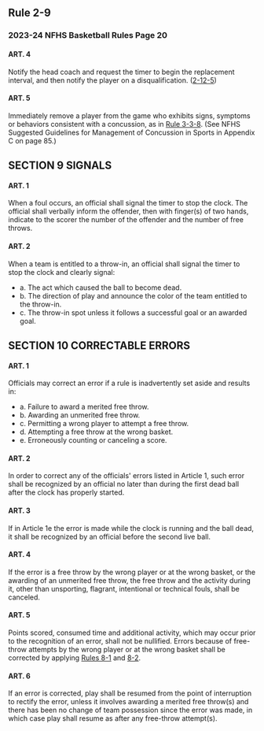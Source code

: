 <!-- Section: Rule 2-9 -->
## Rule 2-9

### 2023-24 NFHS Basketball Rules Page 20

#### ART. 4
Notify the head coach and request the timer to begin the replacement interval, and then notify the player on a disqualification. ([2-12-5](#rule-2-12))

#### ART. 5
Immediately remove a player from the game who exhibits signs, symptoms or behaviors consistent with a concussion, as in [Rule 3-3-8](#rule-3-3-8). (See NFHS Suggested Guidelines for Management of Concussion in Sports in Appendix C on page 85.)

<!-- Section: Signals -->
## SECTION 9 SIGNALS

#### ART. 1
When a foul occurs, an official shall signal the timer to stop the clock. The official shall verbally inform the offender, then with finger(s) of two hands, indicate to the scorer the number of the offender and the number of free throws.

#### ART. 2
When a team is entitled to a throw-in, an official shall signal the timer to stop the clock and clearly signal:
- a. The act which caused the ball to become dead.
- b. The direction of play and announce the color of the team entitled to the throw-in.
- c. The throw-in spot unless it follows a successful goal or an awarded goal.

<!-- Section: Correctable Errors -->
## SECTION 10 CORRECTABLE ERRORS

#### ART. 1
Officials may correct an error if a rule is inadvertently set aside and results in:
- a. Failure to award a merited free throw.
- b. Awarding an unmerited free throw.
- c. Permitting a wrong player to attempt a free throw.
- d. Attempting a free throw at the wrong basket.
- e. Erroneously counting or canceling a score.

#### ART. 2
In order to correct any of the officials' errors listed in Article 1, such error shall be recognized by an official no later than during the first dead ball after the clock has properly started.

#### ART. 3
If in Article 1e the error is made while the clock is running and the ball dead, it shall be recognized by an official before the second live ball.

#### ART. 4
If the error is a free throw by the wrong player or at the wrong basket, or the awarding of an unmerited free throw, the free throw and the activity during it, other than unsporting, flagrant, intentional or technical fouls, shall be canceled.

#### ART. 5
Points scored, consumed time and additional activity, which may occur prior to the recognition of an error, shall not be nullified. Errors because of free-throw attempts by the wrong player or at the wrong basket shall be corrected by applying [Rules 8-1](#rule-8-1) and [8-2](#rule-8-2).

#### ART. 6
If an error is corrected, play shall be resumed from the point of interruption to rectify the error, unless it involves awarding a merited free throw(s) and there has been no change of team possession since the error was made, in which case play shall resume as after any free-throw attempt(s).